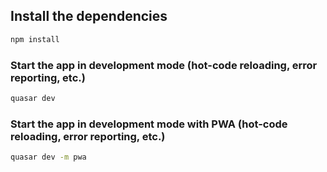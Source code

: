 ## Install the dependencies
```bash
npm install
```

### Start the app in development mode (hot-code reloading, error reporting, etc.)
```bash
quasar dev
```

### Start the app in development mode with PWA (hot-code reloading, error reporting, etc.)
```bash
quasar dev -m pwa
```